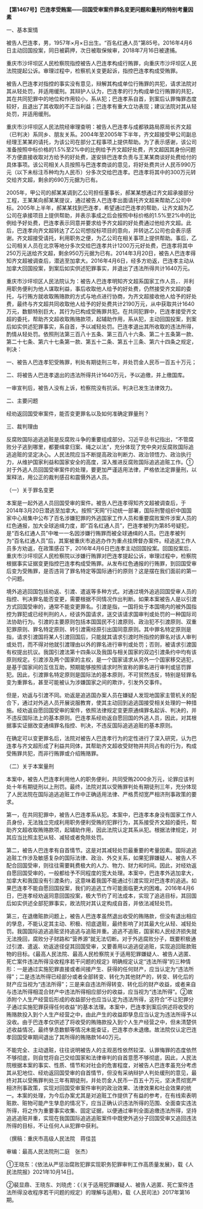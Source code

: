 **【第1467号】巴连孝受贿案——回国受审案件罪名变更问题和量刑的特别考量因素**

一、基本案情

被告人巴连孝，男，1957年×月×日出生。“百名红通人员”第85号。2016年4月6日主动回国投案，同日被羁押，次日被取保候审，2018年7月16日被逮捕。

重庆市沙坪坝区人民检察院指控被告人巴连孝构成行贿罪，向重庆市沙坪坝区人民法院提起公诉。审理过程中，检察机关变更起诉，指控巴连孝构成受贿罪。

被告人巴连孝对指控的事实没有意见，辩解其构成单位行贿罪的共犯，请求法院对其从轻处罚，并适用缓刑。其辩护人认为，巴连孝的行为构成单位行贿罪的共犯，其在共同犯罪中的地位和作用较小，系从犯；巴连孝系自首，到案后认罪悔罪态度较好，且退出了其收取的不正当利益；巴连孝有重大立功表现；建议法院对其从轻处罚，并适用缓刑。

重庆市沙坪坝区人民法院经审理查明：被告人巴连孝与成都铁路局原局长齐文超（已判决）系同乡、朋友关系。2004年至2005年下半年，齐文超接受甲公司副总经理王某某的请托，为该公司在部分工程事项上提供帮助。为了表示感谢，该公司准备按照中标价格的1.5%至2%中的比例给予齐文超好处费，齐文超因其身份问题不方便直接收取对方给予的好处费，遂安排巴连孝负责与王某某商谈好处费给付的具体事项。该公司相关人员按照与巴连孝商谈的意见，将好处费共计人民币990万元（以下未标注币种均为人民币）分多次交给巴连孝。巴连孝将其中的300万元转交给齐文超，剩余的690万元据为已有。

2005年，甲公司的郝某某调到乙公司担任董事长，郝某某想通过齐文超承接部分工程，王某某向郝某某提议，通过被告人巴连孝出面请托齐文超来帮助乙公司中标。2005年上半年，郝某某找到巴连孝，希望通过巴连孝的帮助，让齐文超为乙公司在承接项目上提供帮助，并表示事成之后会按照中标价格的1.5%至2%中的比例给予好处费，巴连孝表示同意并要求给予齐文超的好处费通过他给齐文超。此后，巴连孝向齐文超转达了乙公司想投标项目的意向，并转达乙公司也会表示感谢。齐文超接受请托，利用职务之便，为乙公司在相关事项上提供帮助。事后，乙公司相关人员在北京等地分多次交给巴连孝共计1200万元好处费，巴连孝将其中250万元送给齐文超，剩余950万元据为已有。2014年3月20日，被告人巴连孝得知齐文超被调查后，潜逃至加拿大。2016年4月6日，经多方劝返，巴连孝主动从加拿大回国投案，到案后如实供述犯罪事实，并退出了违法所得共计1640万元。

重庆市沙坪坝区人民法院认为：被告人巴连孝明知齐文超系国家工作人员，．并利用职务便利为他人谋取利益，事后收取他人给予的好处费，仍然接受齐文超的委托，与行贿方就收取贿赂款的方式与地点进行协商，为齐文超接收他人给予的好处费，最终与齐文超共同收取他人给予的好处费共计2190万元，从中获取共计1640万元，数额特别巨大，其行为已构成受贿罪共犯。在共同犯罪中，巴连孝接受齐文超的委托，帮助齐文超收取贿赂款项，起辅助作用，系从犯，主动回国投案，到案后如实供述犯罪事实，系自首，予以减轻处罚。巴连孝退出其所收取的违法所得，酌情从轻处罚。依照刑法第三百八十五条、第三百八十六条、第二十五条第一款、第二十七条、第六十七条第一款、第五十二条、第五十三条、第六十四条之规定，判决：

一、被告人巴连孝犯受贿罪，判处有期徒刑三年，并处罚金人民币一百五十万元；

二、将被告人巴连孝退出的违法所得共计1640万元，予以追缴，并上缴国库。

一审宣判后，被告人没有上诉，检察院没有抗诉。判决已发生法律效力。

二、主要问题

经劝返回国受审案件，能否变更罪名以及如何准确定罪量刑？

三、裁判理由

反腐败国际追逃追赃是反腐败斗争的重要组成部分。习近平总书记指出，“不管腐败分子逃到哪里，都要缉拿归案、绳之以法”，充分体现了党中央对反腐败国际追逃追赃的坚定决心。人民法院应当不断提高政治判断力、政治领悟力、政治执行力，从维护国家利益和国家安全的高度，深入推进反腐败国际追逃追赃工作。①对于外逃人员回国受审案件的处理，要更加严谨适用法律，严格依法定罪量刑，以案释法，用公正的裁判感召和震慑外逃人员。

（一）关于罪名变更

本案是一起外逃人员回国受审的案件。被告人巴连孝得知齐文超被调查后，于2014年3月20日潜逃至加拿大。按照“天网”行动统一部署，国际刑警组织中国国家中心局集中公布了百名涉嫌犯罪的外逃国家工作人员和重要腐败案件涉案人员的红色通报，加大全球追缉力度，即“百名红通人员”，巴连孝被列为第85号疑犯，是“百名红通人员”中唯一一名因涉嫌行贿罪而被全球通缉的人员。巴连孝被列为“百名红通人员”后，其案被重庆市追逃办作为重点挂牌督办案件。经追逃工作人员多方劝返，在政策感召下，2016年4月6日巴连孝主动回国投案。回国投案后，重庆市沙坪坝区人民检察院以涉嫌行贿罪对巴连孝提起公诉，审理过程中，检察院根据事实证据变更指控巴连孝构成受贿罪。从发布红色通报的行贿罪，到回国受审后变为受贿罪，是否违背了罪名特定等国际通行的原则？这是摆在我们面前的第一个问题。

境外追逃回国包括劝返、引渡、遣返等多种方式。对通过境外追逃回国受审人员的指控、判决罪名能否变更，需要根据不同情况作出判断。如果本案被告人是以引渡方式回国受审的，通常不能变更罪名。引渡是指，一国将处于本国境内的被外国指控为罪犯或已经判刑的人，经该外国请求，送交该请求国审判或处罚的一种国际司法协助行为。引渡的主要原则包括本国国民不引渡原则、政治犯不引渡原则、双重犯罪原则、罪名特定原则、转引渡需经原引出国同意原则。其中罪名特定原则是指，请求引渡国将某人引渡回国后，只能就其请求引渡时所指控的罪名对该人审判或处罚，而不得对他就引渡理由以外的罪名进行审判或处罚；否则，被请求引渡国有权提出抗议。我国引渡法第十四条以及我国与相关国家的双边引渡条约中均有该原则规定。引渡涉及两个国家的主权，是一个国家请求从另外一个国家移交逃犯，是基于国家间的互信互助，预期能够按照请求时所宣称的罪名进行审判或惩罚罪犯。因此，引渡罪名特定原则是国际法的基本原则，不可贸然违反，特别是轻罪名变为重罪名，甚至可能被认为涉嫌国家之间的欺诈，引发外交事件。

但是，劝返与引渡不同。劝返是追逃国办案人员在嫌疑人发现地国家主管机关的配合下，通过对外逃人员开展说服教育，使其主动回到追逃国接受相关处理的一种措施。经劝返自愿回国受审的案件，依照法律规定变更原通缉罪名起诉、判决的，并不违反国际法上的基本原则。巴连孝系经劝返自愿回国的外逃人员，因此，对其根据事实证据改变通缉罪名指控、判决，不违反国际追逃追赃的基本原则。

在确定可以变更罪名后，法院对被告人巴连孝行为的定性进行了深入研究，认为巴连孝与齐文超形成了利益共同体，其帮助齐文超收受财物并共同占有的行为，构成受贿罪共犯，而非行贿罪或介绍贿赂罪。

（二）关于本案量刑

本案中，被告人巴连孝利用他人的职务便利，共同受贿2000余万元，论罪应该判处十年有期徒刑以上刑罚。最终，法院对其以受贿罪判处有期徒刑三年，充分体现了人民法院在国际追逃追赃工作中正确适用法律、严格贯彻宽严相济刑事政策的要求。

第一，在共同犯罪中，被告人巴连孝系从犯。本案中，巴连孝本身没有国家工作人员身份，无法独立完成利用职务便利受贿的犯罪行为，其系接受齐文超的委托，帮助齐文超收取贿赂款项，起辅助作用，因此法院认定其系从犯。根据法律规定，对其应当比照主犯从轻、减轻或者免除处罚。

第二，被告人巴连孝有自首情节。这是对其减轻处罚最重要的考量因素。国际追逃追赃工作涉及敏感复杂的国际法律、政治、外交关系，如果犯罪嫌疑人、被告人不配合回国受审，则往往需要耗费极大的人力、物力、财力和时间。因此，对经劝返自愿回国受审的，一般都给予不同程度的宽大处理。本案中，巴连孝外逃加拿大，加拿大和我国没有引渡条约，这意味着我国不能通过引渡实现对巴连孝的追逃。如果巴连孝不能自愿回国投案，我们的追逃工作可能面临更大的困难。2016年4月6日，巴连孝经劝返同意回国投案，极大节约了司法成本，实现了追逃目标，其回国后如实供述全部犯罪事实，故法院对其认定构成自首，并依法减轻处罚。

第三，在退缴赃款问题上，被告人巴连孝虽然退出收受的贿赂款，但没有退出相应的孳息，不能认定其主动、积极、彻底退赃，最终影响了对其最大化从轻、减轻处罚。我国国际追逃追赃坚持追逃与追赃并重。追逃不追赃，国家和人民经济损失就无法挽回，腐败分子财路和“营养源”就无法切断。对于外逃腐败分子，既要积极通过引渡、遣返、劝返途径促其回国受审，又要善用以追逃促追赃，实现追回赃款赃物的目标。《最高人民法院、最高人民检察院关于适用犯罪嫌疑人、被告人逃匿、死亡案件违法所得没收程序若干问题的规定》明确规定认定“违法所得”的三种情形：一是通过实施犯罪直接或者间接产生、获得的任何财产，应当认定为“违法所得”；二是违法所得已经部分或者全部转变、转化为其他财产的，转变、转化后的财产应当视为“违法所得”；三是来自违法所得转变、转化后的财产收益，或者来自与违法所得相混合财产中违法所得相应部分的收益，应当视为“违法所得”。②故添附个人生产经营后形成的收益部分也应当认定为违法所得，这符合“不让犯罪分子通过实施犯罪获得任何收益”的基本法理。本案中，巴连孝到案后供述将收受的贿赂款投入到个人生产经营之中，由此产生的收益即孳息应当认定为违法所得予以没收。由于巴连孝仅供述了将收受的贿赂款投入到个人生产经营之中，但未清楚供述收益情况，最终孳息数额等情况未能查证，巴连孝亦未退缴。故法院仅认定巴连孝回国受审期间退出了其所得的贿赂款1640万元。

不能完全、主动退赃，往往说明被告人的主观恶性依然较深、认罪悔罪的态度依然不够彻底，则自觉将自己交给国家和法律审判的自首意愿不够彻底，因此，人民法院根据本案的事实、性质、情节和对社会的危害程度，对被告人巴连孝虽充分考虑其从犯地位、经劝返回国受审的自首情节，但没有采纳辩护人判处缓刑的意见，最终对其以受贿罪判处三年有期徒刑，并处罚金人民币一百五十万元，坚决贯彻宽严相济刑事政策，实现对回国受审案件审判的政治效果、法律效果和社会效果的统一。本案的处理，为今后办案尤其是对追赃工作提供了有益的参考，在有线索表明赃款、赃物可能产生孳息的情况下，应当正确认识违法所得的范围、全面查实违法所得，将之作为重要事实收集、固定证据，以便通过审判全面追缴违法所得，坚持追逃追赃并重，实现在我国国际追逃追赃案件中既使外逃分子回国受审又追回违法所得的目标，不让任何人从犯罪中获利。

（撰稿：重庆市高级人民法院　蒋佳芸

审编：最高人民法院刑二庭　张杰）

①王晓东：《依法从严惩治腐败犯罪实现职务犯罪审判工作高质量发展》，载《人民法院报》2021年10月14日。

②裴显鼎、王晓东、刘晓虎：《（关于适用犯罪嫌疑人、被告人逃匿、死亡案件违法所得没收程序若干问题的规定）的理解与适用》，载《人民司法》2017年第16期。